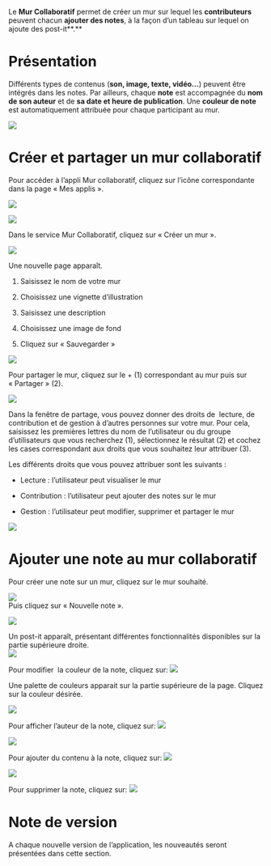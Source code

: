 Le **Mur Collaboratif** permet de créer un mur sur lequel les **contributeurs** peuvent chacun **ajouter des notes**, à la façon d’un tableau sur lequel on ajoute des post-it**.**

Présentation
============

Différents types de contenus (**son, image, texte, vidéo…**) peuvent être intégrés dans les notes. Par ailleurs, chaque **note** est accompagnée du **nom de son auteur** et de **sa date et heure de publication**. Une **couleur de note** est automatiquement attribuée pour chaque participant au mur.

![](.gitbook/assets/m112.png)

Créer et partager un mur collaboratif
=====================================

Pour accéder à l’appli Mur collaboratif, cliquez sur l’icône correspondante dans la page « Mes applis ».

![](.gitbook/assets/mur-1.png)

![](.gitbook/assets/m11.png)

Dans le service Mur Collaboratif, cliquez sur « Créer un mur ».

![](.gitbook/assets/c11.png)

Une nouvelle page apparaît.

1.  Saisissez le nom de votre mur

2.  Choisissez une vignette d’illustration

3.  Saisissez une description

4.  Choisissez une image de fond

5.  Cliquez sur « Sauvegarder »

![](.gitbook/assets/mur-2-1024x474.png)

Pour partager le mur, cliquez sur le + (1) correspondant au mur puis sur « Partager » (2).

![](.gitbook/assets/mur-3-1024x501.png)

Dans la fenêtre de partage, vous pouvez donner des droits de  lecture, de contribution et de gestion à d’autres personnes sur votre mur. Pour cela, saisissez les premières lettres du nom de l’utilisateur ou du groupe d’utilisateurs que vous recherchez (1), sélectionnez le résultat (2) et cochez les cases correspondant aux droits que vous souhaitez leur attribuer (3).

Les différents droits que vous pouvez attribuer sont les suivants :

-   Lecture : l’utilisateur peut visualiser le mur

-   Contribution : l’utilisateur peut ajouter des notes sur le mur

-   Gestion : l’utilisateur peut modifier, supprimer et partager le mur

![](.gitbook/assets/m52.png)

Ajouter une note au mur collaboratif
====================================

Pour créer une note sur un mur, cliquez sur le mur souhaité.

![](.gitbook/assets/mur-4-1024x229.png)  
Puis cliquez sur « Nouvelle note ».

![](.gitbook/assets/c4.png)

Un post-it apparaît, présentant différentes fonctionnalités disponibles sur la partie supérieure droite.  
![](.gitbook/assets/m9.png)

Pour modifier  la couleur de la note, cliquez sur: ![](.gitbook/assets/m10.png)

Une palette de couleurs apparait sur la partie supérieure de la page. Cliquez sur la couleur désirée.

![](.gitbook/assets/m111.png)

Pour afficher l’auteur de la note, cliquez sur: ![](.gitbook/assets/m12.png)

![](.gitbook/assets/m13.png)

Pour ajouter du contenu à la note, cliquez sur: ![](.gitbook/assets/m14.png)

![](.gitbook/assets/éditeur-texte_mur_collabora-1024x288.png)

Pour supprimer la note, cliquez sur: ![](.gitbook/assets/m16.png)

Note de version
===============

A chaque nouvelle version de l’application, les nouveautés seront présentées dans cette section.
